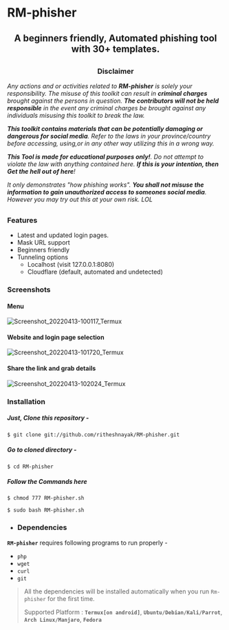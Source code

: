 # RM-phisher

<h2><p align="center">A beginners friendly, Automated phishing tool with 30+ templates.</p></h2>

##

<h3><p align="center">Disclaimer</p></h3>

<i>Any actions and or activities related to <b>RM-phisher</b> is solely your responsibility. The misuse of this toolkit can result in <b>criminal charges</b> brought against the persons in question. <b>The contributors will not be held responsible</b> in the event any criminal charges be brought against any individuals misusing this toolkit to break the law.

<b>This toolkit contains materials that can be potentially damaging or dangerous for social media</b>. Refer to the laws in your province/country before accessing, using,or in any other way utilizing this in a wrong way.

<b>This Tool is made for educational purposes only!</b>. Do not attempt to violate the law with anything contained here. <b>If this is your intention, then Get the hell out of here</b>!

It only demonstrates "how phishing works". <b>You shall not misuse the information to gain unauthorized access to someones social media</b>. However you may try out this at your own risk. LOL</i>

##



### Features

- Latest and updated login pages.
- Mask URL support 
- Beginners friendly
- Tunneling options
  - Localhost (visit 127.0.0.1:8080)
  - Cloudflare (default, automated and undetected)

### Screenshots 
#### Menu
![Screenshot_20220413-100117_Termux](https://i.imgur.com/p2pi0yk.jpg)
#### Website and login page selection
![Screenshot_20220413-101720_Termux](https://i.imgur.com/rnbpnY7.jpg)
#### Share the link and grab details
![Screenshot_20220413-102024_Termux](https://i.imgur.com/NFGsvn3.jpg)



### Installation

##### Just, Clone this repository -
```
$ git clone git://github.com/ritheshnayak/RM-phisher.git
```

##### Go to cloned directory -
```
$ cd RM-phisher
```

##### Follow the Commands here
```
$ chmod 777 RM-phisher.sh

$ sudo bash RM-phisher.sh
```
- ### Dependencies

**`RM-phisher`** requires following programs to run properly - 
- `php`
- `wget`
- `curl`
- `git`

> All the dependencies will be installed automatically when you run `Rm-phisher` for the first time.
>
> Supported Platform : **`Termux[on android]`**, **`Ubuntu/Debian/Kali/Parrot`**, **`Arch Linux/Manjaro`**, **`Fedora`**
